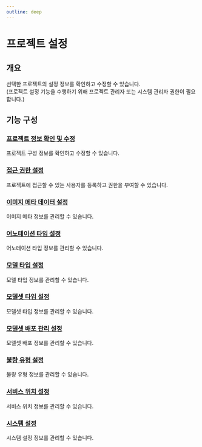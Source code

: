 ```yaml
---
outline: deep
---
```


# 프로젝트 설정

## 개요
선택한 프로젝트의 설정 정보를 확인하고 수정할 수 있습니다.  
(프로젝트 설정 기능을 수행하기 위해 프로젝트 관리자 또는 시스템 관리자 권한이 필요합니다.)

## 기능 구성

### [프로젝트 정보 확인 및 수정](./project-settings-info)
프로젝트 구성 정보를 확인하고 수정할 수 있습니다.

### [접근 권한 설정](./project-settings-access-control)
프로젝트에 접근할 수 있는 사용자를 등록하고 권한을 부여할 수 있습니다.

### [이미지 메타 데이터 설정](./project-settings-image-meta)
이미지 메타 정보를 관리할 수 있습니다.

### [어노테이션 타입 설정](./project-settings-annotation-type)
어노테이션 타입 정보를 관리할 수 있습니다.

### [모델 타입 설정](./project-settings-model-type)
모델 타입 정보를 관리할 수 있습니다.

### [모델셋 타입 설정](./project-settings-modelset-type)
모델셋 타입 정보를 관리할 수 있습니다.

### [모델셋 배포 관리 설정](./project-settings-modelset-deploy)
모델셋 배포 정보를 관리할 수 있습니다.

### [불량 유형 설정](./project-settings-defect-type)
불량 유형 정보를 관리할 수 있습니다.

### [서비스 위치 설정](./project-settings-service-location)
서비스 위치 정보를 관리할 수 있습니다.

### [시스템 설정](./project-settings-system-settings)
시스템 설정 정보를 관리할 수 있습니다.
